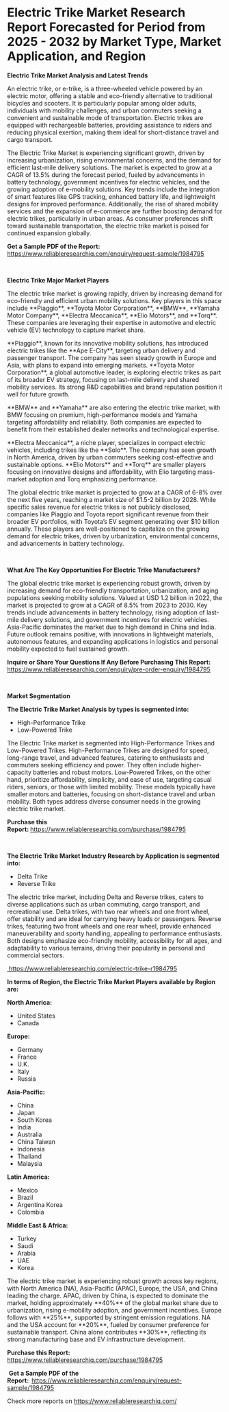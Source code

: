 <p><h1>Electric Trike Market Research Report Forecasted for Period from 2025 -  2032 by Market Type, Market Application, and Region</h1></p><p><strong>Electric Trike Market Analysis and Latest Trends</strong></p>
<p><p>An electric trike, or e-trike, is a three-wheeled vehicle powered by an electric motor, offering a stable and eco-friendly alternative to traditional bicycles and scooters. It is particularly popular among older adults, individuals with mobility challenges, and urban commuters seeking a convenient and sustainable mode of transportation. Electric trikes are equipped with rechargeable batteries, providing assistance to riders and reducing physical exertion, making them ideal for short-distance travel and cargo transport.</p><p>The Electric Trike Market is experiencing significant growth, driven by increasing urbanization, rising environmental concerns, and the demand for efficient last-mile delivery solutions. The market is expected to grow at a CAGR of 13.5% during the forecast period, fueled by advancements in battery technology, government incentives for electric vehicles, and the growing adoption of e-mobility solutions. Key trends include the integration of smart features like GPS tracking, enhanced battery life, and lightweight designs for improved performance. Additionally, the rise of shared mobility services and the expansion of e-commerce are further boosting demand for electric trikes, particularly in urban areas. As consumer preferences shift toward sustainable transportation, the electric trike market is poised for continued expansion globally.</p></p>
<p><strong>Get a Sample PDF of the Report:&nbsp;</strong> <a href="https://www.reliableresearchiq.com/enquiry/request-sample/1984795?utm_campaign=1720&utm_medium=2&utm_source=Github&utm_content=ia&utm_term=22012025&utm_id=electric-trike">https://www.reliableresearchiq.com/enquiry/request-sample/1984795</a></p>
<p>&nbsp;</p>
<p><strong>Electric Trike Major Market Players</strong></p>
<p><p>The electric trike market is growing rapidly, driven by increasing demand for eco-friendly and efficient urban mobility solutions. Key players in this space include **Piaggio**, **Toyota Motor Corporation**, **BMW**, **Yamaha Motor Company**, **Electra Meccanica**, **Elio Motors**, and **Torq**. These companies are leveraging their expertise in automotive and electric vehicle (EV) technology to capture market share.</p><p>**Piaggio**, known for its innovative mobility solutions, has introduced electric trikes like the **Ape E-City**, targeting urban delivery and passenger transport. The company has seen steady growth in Europe and Asia, with plans to expand into emerging markets. **Toyota Motor Corporation**, a global automotive leader, is exploring electric trikes as part of its broader EV strategy, focusing on last-mile delivery and shared mobility services. Its strong R&D capabilities and brand reputation position it well for future growth.</p><p>**BMW** and **Yamaha** are also entering the electric trike market, with BMW focusing on premium, high-performance models and Yamaha targeting affordability and reliability. Both companies are expected to benefit from their established dealer networks and technological expertise.</p><p>**Electra Meccanica**, a niche player, specializes in compact electric vehicles, including trikes like the **Solo**. The company has seen growth in North America, driven by urban commuters seeking cost-effective and sustainable options. **Elio Motors** and **Torq** are smaller players focusing on innovative designs and affordability, with Elio targeting mass-market adoption and Torq emphasizing performance.</p><p>The global electric trike market is projected to grow at a CAGR of 6-8% over the next five years, reaching a market size of $1.5-2 billion by 2028. While specific sales revenue for electric trikes is not publicly disclosed, companies like Piaggio and Toyota report significant revenue from their broader EV portfolios, with Toyota’s EV segment generating over $10 billion annually. These players are well-positioned to capitalize on the growing demand for electric trikes, driven by urbanization, environmental concerns, and advancements in battery technology.</p></p>
<p>&nbsp;</p>
<p><strong>What Are The Key Opportunities For Electric Trike Manufacturers?</strong></p>
<p><p>The global electric trike market is experiencing robust growth, driven by increasing demand for eco-friendly transportation, urbanization, and aging populations seeking mobility solutions. Valued at USD 1.2 billion in 2022, the market is projected to grow at a CAGR of 8.5% from 2023 to 2030. Key trends include advancements in battery technology, rising adoption of last-mile delivery solutions, and government incentives for electric vehicles. Asia-Pacific dominates the market due to high demand in China and India. Future outlook remains positive, with innovations in lightweight materials, autonomous features, and expanding applications in logistics and personal mobility expected to fuel sustained growth.</p></p>
<p><strong>Inquire or Share Your Questions If Any Before Purchasing This Report:</strong> <a href="https://www.reliableresearchiq.com/enquiry/pre-order-enquiry/1984795?utm_campaign=1720&utm_medium=2&utm_source=Github&utm_content=ia&utm_term=22012025&utm_id=electric-trike">https://www.reliableresearchiq.com/enquiry/pre-order-enquiry/1984795</a></p>
<p>&nbsp;</p>
<p><strong>Market Segmentation</strong></p>
<p><strong>The Electric Trike Market Analysis by types is segmented into:</strong></p>
<p><ul><li>High-Performance Trike</li><li>Low-Powered Trike</li></ul></p>
<p><p>The Electric Trike market is segmented into High-Performance Trikes and Low-Powered Trikes. High-Performance Trikes are designed for speed, long-range travel, and advanced features, catering to enthusiasts and commuters seeking efficiency and power. They often include higher-capacity batteries and robust motors. Low-Powered Trikes, on the other hand, prioritize affordability, simplicity, and ease of use, targeting casual riders, seniors, or those with limited mobility. These models typically have smaller motors and batteries, focusing on short-distance travel and urban mobility. Both types address diverse consumer needs in the growing electric trike market.</p></p>
<p><strong>Purchase this Report:&nbsp;</strong><a href="https://www.reliableresearchiq.com/purchase/1984795?utm_campaign=1720&utm_medium=2&utm_source=Github&utm_content=ia&utm_term=22012025&utm_id=electric-trike">https://www.reliableresearchiq.com/purchase/1984795</a></p>
<p>&nbsp;</p>
<p><strong>The Electric Trike Market Industry Research by Application is segmented into:</strong></p>
<p><ul><li>Delta Trike</li><li>Reverse Trike</li></ul></p>
<p><p>The electric trike market, including Delta and Reverse trikes, caters to diverse applications such as urban commuting, cargo transport, and recreational use. Delta trikes, with two rear wheels and one front wheel, offer stability and are ideal for carrying heavy loads or passengers. Reverse trikes, featuring two front wheels and one rear wheel, provide enhanced maneuverability and sporty handling, appealing to performance enthusiasts. Both designs emphasize eco-friendly mobility, accessibility for all ages, and adaptability to various terrains, driving their popularity in personal and commercial sectors.</p></p>
<p><a href="https://www.reliableresearchiq.com/electric-trike-r1984795?utm_campaign=1720&utm_medium=2&utm_source=Github&utm_content=ia&utm_term=22012025&utm_id=electric-trike">&nbsp;https://www.reliableresearchiq.com/electric-trike-r1984795</a></p>
<p><strong>In terms of Region, the Electric Trike Market Players available by Region are:</strong></p>
<p>
    <p> <strong> North America: </strong>
        <ul>
            <li>United States</li>
            <li>Canada</li>
        </ul>
        </p> 
    <p> <strong> Europe: </strong>
        <ul>
            <li>Germany</li>
            <li>France</li>
            <li>U.K.</li>
            <li>Italy</li>
            <li>Russia</li>
        </ul>
        </p> 
    <p> <strong> Asia-Pacific: </strong>
        <ul>
            <li>China</li>
            <li>Japan</li>
            <li>South Korea</li>
            <li>India</li>
            <li>Australia</li>
            <li>China Taiwan</li>
            <li>Indonesia</li>
            <li>Thailand</li>
            <li>Malaysia</li>
        </ul>
        </p> 
    <p> <strong> Latin America: </strong>
        <ul>
            <li>Mexico</li>
            <li>Brazil</li>
            <li>Argentina Korea</li>
            <li>Colombia</li>
        </ul>
        </p> 
    <p> <strong> Middle East & Africa: </strong>
        <ul>
            <li>Turkey</li>
            <li>Saudi</li>
            <li>Arabia</li>
            <li>UAE</li>
            <li>Korea</li>
        </ul>
    </p>
    </p>
<p><p>The electric trike market is experiencing robust growth across key regions, with North America (NA), Asia-Pacific (APAC), Europe, the USA, and China leading the charge. APAC, driven by China, is expected to dominate the market, holding approximately **40%** of the global market share due to urbanization, rising e-mobility adoption, and government incentives. Europe follows with **25%**, supported by stringent emission regulations. NA and the USA account for **20%**, fueled by consumer preference for sustainable transport. China alone contributes **30%**, reflecting its strong manufacturing base and EV infrastructure development.</p></p>
<p><strong>Purchase this Report: </strong><a href="https://www.reliableresearchiq.com/purchase/1984795?utm_campaign=1720&utm_medium=2&utm_source=Github&utm_content=ia&utm_term=22012025&utm_id=electric-trike">https://www.reliableresearchiq.com/purchase/1984795</a></p>
<p>&nbsp;<strong>Get a Sample PDF of the Report:&nbsp;&nbsp;</strong><a href="https://www.reliableresearchiq.com/enquiry/request-sample/1984795?utm_campaign=1720&utm_medium=2&utm_source=Github&utm_content=ia&utm_term=22012025&utm_id=electric-trike">https://www.reliableresearchiq.com/enquiry/request-sample/1984795</a></p>
<p><strong></strong></p>
<p>Check more reports on <a href="https://www.reliableresearchiq.com/?utm_campaign=1720&utm_medium=2&utm_source=Github&utm_content=ia&utm_term=22012025&utm_id=electric-trike">https://www.reliableresearchiq.com/</a></p>